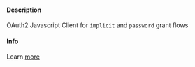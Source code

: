 #### Description

OAuth2 Javascript Client for `implicit` and `password` grant flows

#### Info

Learn [more](http://tools.ietf.org/html/rfc6749) 
